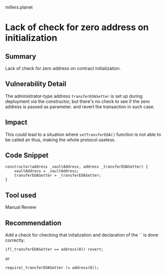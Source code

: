 millers.planet
# Lack of check for zero address on initialization

## Summary

Lack of check for zero address on contract initialization.

## Vulnerability Detail

The administrator-type address `transferEOASetter` is set up during deployment via the constructor, but there's no check to see if the zero address is passed as parameter. and revert the transaction in such case.

## Impact

This could lead to a situation where `setTransferEOA()` function is not able to be called an thus, making the whole protocol useless.

## Code Snippet

```
constructor(address _vaultAddress, address _transferEOASetter) {
    vaultAddress = _vaultAddress;
    transferEOASetter = _transferEOASetter;
} 
```

## Tool used

Manual Review

## Recommendation

Add a check for checking that initalization and declaration of the `` is done correctly:

`if(_transferEOASetter == address(0)) revert;`

or 

`require(_transferEOASetter != address(0));`
